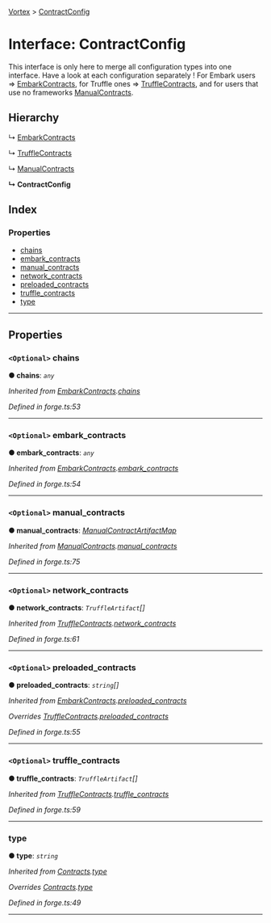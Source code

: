 [Vortex](../README.md) > [ContractConfig](../interfaces/contractconfig.md)

# Interface: ContractConfig

This interface is only here to merge all configuration types into one interface. Have a look at each configuration separately ! For Embark users => [EmbarkContracts](embarkcontracts.md), for Truffle ones => [TruffleContracts](trufflecontracts.md), and for users that use no frameworks [ManualContracts](manualcontracts.md).

## Hierarchy

↳  [EmbarkContracts](embarkcontracts.md)

↳  [TruffleContracts](trufflecontracts.md)

↳  [ManualContracts](manualcontracts.md)

**↳ ContractConfig**

## Index

### Properties

* [chains](contractconfig.md#chains)
* [embark_contracts](contractconfig.md#embark_contracts)
* [manual_contracts](contractconfig.md#manual_contracts)
* [network_contracts](contractconfig.md#network_contracts)
* [preloaded_contracts](contractconfig.md#preloaded_contracts)
* [truffle_contracts](contractconfig.md#truffle_contracts)
* [type](contractconfig.md#type)

---

## Properties

<a id="chains"></a>

### `<Optional>` chains

**● chains**: *`any`*

*Inherited from [EmbarkContracts](embarkcontracts.md).[chains](embarkcontracts.md#chains)*

*Defined in forge.ts:53*

___
<a id="embark_contracts"></a>

### `<Optional>` embark_contracts

**● embark_contracts**: *`any`*

*Inherited from [EmbarkContracts](embarkcontracts.md).[embark_contracts](embarkcontracts.md#embark_contracts)*

*Defined in forge.ts:54*

___
<a id="manual_contracts"></a>

### `<Optional>` manual_contracts

**● manual_contracts**: *[ManualContractArtifactMap](manualcontractartifactmap.md)*

*Inherited from [ManualContracts](manualcontracts.md).[manual_contracts](manualcontracts.md#manual_contracts)*

*Defined in forge.ts:75*

___
<a id="network_contracts"></a>

### `<Optional>` network_contracts

**● network_contracts**: *`TruffleArtifact`[]*

*Inherited from [TruffleContracts](trufflecontracts.md).[network_contracts](trufflecontracts.md#network_contracts)*

*Defined in forge.ts:61*

___
<a id="preloaded_contracts"></a>

### `<Optional>` preloaded_contracts

**● preloaded_contracts**: *`string`[]*

*Inherited from [EmbarkContracts](embarkcontracts.md).[preloaded_contracts](embarkcontracts.md#preloaded_contracts)*

*Overrides [TruffleContracts](trufflecontracts.md).[preloaded_contracts](trufflecontracts.md#preloaded_contracts)*

*Defined in forge.ts:55*

___
<a id="truffle_contracts"></a>

### `<Optional>` truffle_contracts

**● truffle_contracts**: *`TruffleArtifact`[]*

*Inherited from [TruffleContracts](trufflecontracts.md).[truffle_contracts](trufflecontracts.md#truffle_contracts)*

*Defined in forge.ts:59*

___
<a id="type"></a>

###  type

**● type**: *`string`*

*Inherited from [Contracts](contracts.md).[type](contracts.md#type)*

*Overrides [Contracts](contracts.md).[type](contracts.md#type)*

*Defined in forge.ts:49*

___

